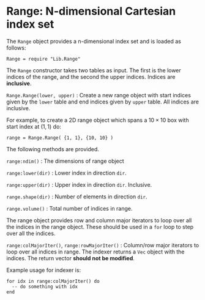 # Range: N-dimensional Cartesian index set

The `Range` object provides a n-dimensional index set and is loaded as
follows:

~~~~~~~ {.lua}
Range = require "Lib.Range"
~~~~~~~

The `Range` constructor takes two tables as input. The first is the
lower indices of the range, and the second the upper indices. Indices
are __inclusive__.

`Range.Range(lower, upper)`
: Create a new range object with start indices given by the `lower` table
  and end indices given by `upper` table. All indices are inclusive.

For example, to create a 2D range object which spans a $10\times 10$
box with start index at $(1,1)$ do:

~~~~~~~ {.lua}
range = Range.Range( {1, 1}, {10, 10} )
~~~~~~~

The following methods are provided.

`range:ndim()`
: The dimensions of range object

`range:lower(dir)`
: Lower index in direction `dir`.

`range:upper(dir)`
: Upper index in direction `dir`. Inclusive.

`range.shape(dir)`
: Number of elements in direction `dir`.

`range.volume()`
: Total number of indices in range.

The range object provides row and column major iterators to loop over
all the indices in the range object. These should be used in a `for`
loop to step over all the indices.

`range:colMajorIter()`, `range:rowMajorIter()`
: Column/row major iterators to loop over all indices in range. The
  indexer returns a `Vec` object with the indices. The return vector
  __should not be modified__.

Example usage for indexer is:

~~~~~~~ {.lua}
for idx in range:colMajorIter() do
  -- do something with idx
end
~~~~~~~



